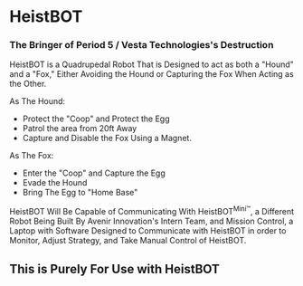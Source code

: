 # HeistBOT
### The Bringer of Period 5 / Vesta Technologies's Destruction

HeistBOT is a Quadrupedal Robot That is Designed to act as both a "Hound" and a "Fox," Either Avoiding the Hound or Capturing the Fox When Acting as the Other.

As The Hound:
- Protect the "Coop" and Protect the Egg
- Patrol the area from 20ft Away
- Capture and Disable the Fox Using a Magnet.

As The Fox:
- Enter the "Coop" and Capture the Egg
- Evade the Hound
- Bring The Egg to "Home Base"

HeistBOT Will Be Capable of Communicating With HeistBOT<sup>Mini™</sup>, a Different Robot Being Built By Avenir Innovation's Intern Team, and Mission Control, a Laptop with Software Designed to Communicate with HeistBOT in order to Monitor, Adjust Strategy, and Take Manual Control of HeistBOT.

## This is Purely For Use with HeistBOT